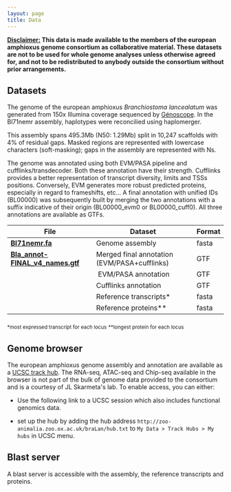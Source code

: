 ```yaml
---
layout: page
title: Data
---
```


<div class="message">
  <b><u>Disclaimer:</u> This data is made available to the members of the european amphioxus genome consortium as collaborative material. These datasets are not to be used for whole genome analyses unless otherwise agreed for, and not to be redistributed to anybody outside the consortium without prior arrangements.</b></div>

## Datasets

The genome of the european amphioxus *Branchiostoma lancealatum* was generated from 150x Illumina coverage sequenced by [Génoscope](http://www.genoscope.cns.fr). In the Bl71nemr assembly, haplotypes were reconcilied using haplomerger. 

This assembly spans 495.3Mb (N50: 1.29Mb) split in 10,247 scaffolds with 4% of residual gaps. Masked regions are represented with lowercase characters (soft-masking); gaps in the assembly are represented with Ns.

The genome was annotated using both EVM/PASA pipeline and cufflinks/transdecoder. Both these annotation have their strength. Cufflinks provides a better representation of transcript diversity, limits and TSSs positions. Conversely, EVM generates more robust predicted proteins, especially in regard to frameshifts, etc... A final annotation with unified IDs (BL00000) was subsequently built by merging the two annotations with a suffix indicative of their origin (BL00000_evm0 or BL00000_cuff0). All three annotations are available as GTFs. 

|File   |Dataset   | Format |
|---|---|---|
| **[Bl71nemr.fa](https://www.dropbox.com/s/hoor1hcv90c2la7/Bl71nemr.fa.gz?dl=1)**  | Genome assembly  | fasta |
| **[Bla_annot-FINAL_v4_names.gtf](https://www.dropbox.com/s/4o1orqba6c1xrmy/Bla_annot-FINAL_v4_names.gtf.gz?dl=1)** | Merged  final annotation (EVM/PASA+cufflinks)  | GTF | 
| | EVM/PASA annotation | GTF |
| | Cufflinks annotation | GTF |
| | Reference transcripts* | fasta |
| | Reference proteins** | fasta |

<sub>*most expressed transcript for each locus</sub>
<sub>**longest protein for each locus</sub>

## Genome browser

The european amphioxus genome assembly and annotation are available as a [UCSC track hub](https://genome.ucsc.edu/goldenPath/help/hgTrackHubHelp.html). The RNA-seq, ATAC-seq and Chip-seq available in the browser is not part of the bulk of genome data provided to the consortium and is a courtesy of JL Skarmeta's lab. To enable access, you can either: 

- Use the following link to a UCSC session which also includes functional genomics data. 

- set up the hub by adding the hub address `http://zoo-animalia.zoo.ox.ac.uk/braLan/hub.txt` to `My Data > Track Hubs > My hubs` in UCSC menu. 

## Blast server

A blast server is accessible with the assembly, the reference transcripts and proteins. 




